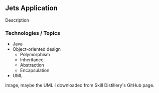 ## Jets Application

Description

### Technologies / Topics
* Java
* Object-oriented design
  * Polymorphism
  * Inheritance
  * Abstraction
  * Encapsulation
* UML



Image, maybe the UML I downloaded from Skill Distillery's GitHub page.
